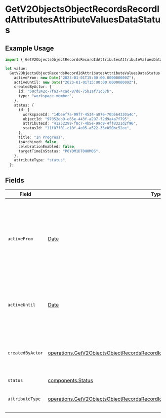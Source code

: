 # GetV2ObjectsObjectRecordsRecordIdAttributesAttributeValuesDataStatus

## Example Usage

```typescript
import { GetV2ObjectsObjectRecordsRecordIdAttributesAttributeValuesDataStatus } from "attio-js/models/operations/getv2objectsobjectrecordsrecordidattributesattributevalues.js";

let value:
  GetV2ObjectsObjectRecordsRecordIdAttributesAttributeValuesDataStatus = {
    activeFrom: new Date("2023-01-01T15:00:00.000000000Z"),
    activeUntil: new Date("2023-01-01T15:00:00.000000000Z"),
    createdByActor: {
      id: "50cf242c-7fa3-4cad-87d0-75b1af71c57b",
      type: "workspace-member",
    },
    status: {
      id: {
        workspaceId: "14beef7a-99f7-4534-a87e-70b564330a4c",
        objectId: "97052eb9-e65e-443f-a297-f2d9a4a7f795",
        attributeId: "41252299-f8c7-4b5e-99c9-4ff8321d2f96",
        statusId: "11f07f01-c10f-4e05-a522-33e050bc52ee",
      },
      title: "In Progress",
      isArchived: false,
      celebrationEnabled: false,
      targetTimeInStatus: "P0Y0M1DT0H0M0S",
    },
    attributeType: "status",
  };
```

## Fields

| Field                                                                                                                                                                                                | Type                                                                                                                                                                                                 | Required                                                                                                                                                                                             | Description                                                                                                                                                                                          | Example                                                                                                                                                                                              |
| ---------------------------------------------------------------------------------------------------------------------------------------------------------------------------------------------------- | ---------------------------------------------------------------------------------------------------------------------------------------------------------------------------------------------------- | ---------------------------------------------------------------------------------------------------------------------------------------------------------------------------------------------------- | ---------------------------------------------------------------------------------------------------------------------------------------------------------------------------------------------------- | ---------------------------------------------------------------------------------------------------------------------------------------------------------------------------------------------------- |
| `activeFrom`                                                                                                                                                                                         | [Date](https://developer.mozilla.org/en-US/docs/Web/JavaScript/Reference/Global_Objects/Date)                                                                                                        | :heavy_check_mark:                                                                                                                                                                                   | The point in time at which this value was made "active". `active_from` can be considered roughly analogous to `created_at`.                                                                          | 2023-01-01T15:00:00.000000000Z                                                                                                                                                                       |
| `activeUntil`                                                                                                                                                                                        | [Date](https://developer.mozilla.org/en-US/docs/Web/JavaScript/Reference/Global_Objects/Date)                                                                                                        | :heavy_check_mark:                                                                                                                                                                                   | The point in time at which this value was deactivated. If `null`, the value is active.                                                                                                               | 2023-01-01T15:00:00.000000000Z                                                                                                                                                                       |
| `createdByActor`                                                                                                                                                                                     | [operations.GetV2ObjectsObjectRecordsRecordIdAttributesAttributeValuesCreatedByActor13](../../models/operations/getv2objectsobjectrecordsrecordidattributesattributevaluescreatedbyactor13.md)       | :heavy_check_mark:                                                                                                                                                                                   | The actor that created this value.                                                                                                                                                                   | {<br/>"type": "workspace-member",<br/>"id": "50cf242c-7fa3-4cad-87d0-75b1af71c57b"<br/>}                                                                                                             |
| `status`                                                                                                                                                                                             | [components.Status](../../models/components/status.md)                                                                                                                                               | :heavy_check_mark:                                                                                                                                                                                   | N/A                                                                                                                                                                                                  |                                                                                                                                                                                                      |
| `attributeType`                                                                                                                                                                                      | [operations.GetV2ObjectsObjectRecordsRecordIdAttributesAttributeValuesAttributeTypeStatus](../../models/operations/getv2objectsobjectrecordsrecordidattributesattributevaluesattributetypestatus.md) | :heavy_check_mark:                                                                                                                                                                                   | The attribute type of the value.                                                                                                                                                                     | status                                                                                                                                                                                               |